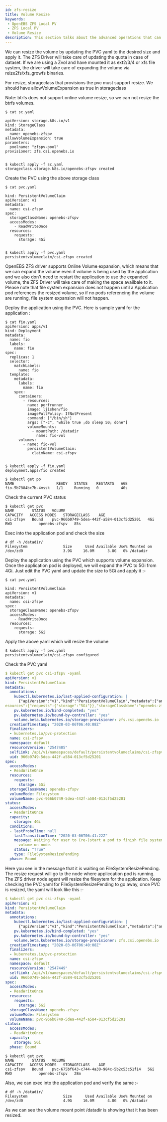 ```yaml
---
id: zfs-resize
title: Volume Resize
keywords:
 - OpenEBS ZFS Local PV
 - ZFS Local PV
 - Volume Resize
description: This section talks about the advanced operations that can be performed in the OpenEBS Local Persistent Volumes (PV) backed by the ZFS Storage. 
---
```


We can resize the volume by updating the PVC yaml to the desired size and apply it. The ZFS Driver will take care of updating the quota in case of dataset. If we are using a Zvol and have mounted it as ext2/3/4 or xfs file system, the driver will take care of expanding the volume via reize2fs/xfs_growfs binaries.

For resize, storageclass that provisions the pvc must support resize. We should have allowVolumeExpansion as true in storageclass

Note: btrfs does not support online volume resize, so we can not resize the btrfs volumes.

```
$ cat sc.yaml

apiVersion: storage.k8s.io/v1
kind: StorageClass
metadata:
  name: openebs-zfspv
allowVolumeExpansion: true
parameters:
  poolname: "zfspv-pool"
provisioner: zfs.csi.openebs.io


$ kubectl apply -f sc.yaml
storageclass.storage.k8s.io/openebs-zfspv created
```

Create the PVC using the above storage class

```
$ cat pvc.yaml

kind: PersistentVolumeClaim
apiVersion: v1
metadata:
  name: csi-zfspv
spec:
  storageClassName: openebs-zfspv
  accessModes:
    - ReadWriteOnce
  resources:
    requests:
      storage: 4Gi


$ kubectl apply -f pvc.yaml
persistentvolumeclaim/csi-zfspv created
```

OpenEBS ZFS driver supports Online Volume expansion, which means that we can expand the volume even if volume is being used by the application and we also don't need to restart the application to use the expanded volume, the ZFS Driver will take care of making the space availbale to it. Please note that file system expansion does not happen until a Application pod references the resized volume, so if no pods referencing the volume are running, file system expansion will not happen.

Deploy the application using the PVC. Here is sample yaml for the application :

```
$ cat fio.yaml
apiVersion: apps/v1
kind: Deployment
metadata:
  name: fio
  labels:
    name: fio
spec:
  replicas: 1
  selector:
    matchLabels:
      name: fio
  template:
    metadata:
      labels:
        name: fio
    spec:
      containers:
        - resources:
          name: perfrunner
          image: ljishen/fio
          imagePullPolicy: IfNotPresent
          command: ["/bin/sh"]
          args: ["-c", "while true ;do sleep 50; done"]
          volumeMounts:
            - mountPath: /datadir
              name: fio-vol
      volumes:
        - name: fio-vol
          persistentVolumeClaim:
            claimName: csi-zfspv


$ kubectl apply -f fio.yaml
deployment.apps/fio created

$ kubectl get po
NAME                   READY   STATUS    RESTARTS   AGE
fio-5b7884bc7b-4mssk   1/1     Running   0          40s

```

Check the current PVC status

```
$ kubectl get pvc
NAME        STATUS   VOLUME                                     CAPACITY   ACCESS MODES   STORAGECLASS    AGE
csi-zfspv   Bound    pvc-966b0749-5dea-442f-a584-013cf5d25201   4Gi        RWO            openebs-zfspv   85s

```
Exec into the application pod and check the size

```
# df -h /datadir/
Filesystem                Size      Used Available Use% Mounted on
/dev/zd0                  3.9G     16.0M      3.8G   0% /datadir
```

Deploy the application using the PVC which supports volume expansion. Once the application pod is deployed, we will expand the PVC to 5Gi from 4Gi. Just edit the PVC yaml and update the size to 5Gi and apply it :-

```
$ cat pvc.yaml

kind: PersistentVolumeClaim
apiVersion: v1
metadata:
  name: csi-zfspv
spec:
  storageClassName: openebs-zfspv
  accessModes:
    - ReadWriteOnce
  resources:
    requests:
      storage: 5Gi
```

Apply the above yaml which will resize the volume

```
$ kubectl apply -f pvc.yaml
persistentvolumeclaim/csi-zfspv configured

```

Check the PVC yaml

```yaml
$ kubectl get pvc csi-zfspv -oyaml
apiVersion: v1
kind: PersistentVolumeClaim
metadata:
  annotations:
    kubectl.kubernetes.io/last-applied-configuration: |
      {"apiVersion":"v1","kind":"PersistentVolumeClaim","metadata":{"annotations":{},"name":"csi-zfspv","namespace":"default"},"spec":{"accessModes":["ReadWriteOnce"],"r
esources":{"requests":{"storage":"5Gi"}},"storageClassName":"openebs-zfspv"}}
    pv.kubernetes.io/bind-completed: "yes"
    pv.kubernetes.io/bound-by-controller: "yes"
    volume.beta.kubernetes.io/storage-provisioner: zfs.csi.openebs.io
  creationTimestamp: "2020-03-06T06:40:08Z"
  finalizers:
  - kubernetes.io/pvc-protection
  name: csi-zfspv
  namespace: default
  resourceVersion: "2547405"
  selfLink: /api/v1/namespaces/default/persistentvolumeclaims/csi-zfspv
  uid: 966b0749-5dea-442f-a584-013cf5d25201
spec:
  accessModes:
  - ReadWriteOnce
  resources:
    requests:
      storage: 5Gi
  storageClassName: openebs-zfspv
  volumeMode: Filesystem
  volumeName: pvc-966b0749-5dea-442f-a584-013cf5d25201
status:
  accessModes:
  - ReadWriteOnce
  capacity:
    storage: 4Gi
  conditions:
  - lastProbeTime: null
    lastTransitionTime: "2020-03-06T06:41:22Z"
    message: Waiting for user to (re-)start a pod to finish file system resize of
      volume on node.
    status: "True"
    type: FileSystemResizePending
  phase: Bound

```

Here you see in the message that it is waiting on FileSystemResizePending. The resize request will go to the node where appliccation pod is running. The ZFS driver node agent will resize the filesytem for the application. Keep checking the PVC yaml for FileSystemResizePending to go away, once PVC is resized, the yaml will look like this :-

```yaml
$ kubectl get pvc csi-zfspv -oyaml
apiVersion: v1
kind: PersistentVolumeClaim
metadata:
  annotations:
    kubectl.kubernetes.io/last-applied-configuration: |
      {"apiVersion":"v1","kind":"PersistentVolumeClaim","metadata":{"annotations":{},"name":"csi-zfspv","namespace":"default"},"spec":{"accessModes":["ReadWriteOnce"],"resources":{"requests":{"storage":"5Gi"}},"storageClassName":"openebs-zfspv"}}
    pv.kubernetes.io/bind-completed: "yes"
    pv.kubernetes.io/bound-by-controller: "yes"
    volume.beta.kubernetes.io/storage-provisioner: zfs.csi.openebs.io
  creationTimestamp: "2020-03-06T06:40:08Z"
  finalizers:
  - kubernetes.io/pvc-protection
  name: csi-zfspv
  namespace: default
  resourceVersion: "2547449"
  selfLink: /api/v1/namespaces/default/persistentvolumeclaims/csi-zfspv
  uid: 966b0749-5dea-442f-a584-013cf5d25201
spec:
  accessModes:
  - ReadWriteOnce
  resources:
    requests:
      storage: 5Gi
  storageClassName: openebs-zfspv
  volumeMode: Filesystem
  volumeName: pvc-966b0749-5dea-442f-a584-013cf5d25201
status:
  accessModes:
  - ReadWriteOnce
  capacity:
    storage: 5Gi
  phase: Bound
```

```
$ kubectl get pvc
NAME        STATUS   VOLUME                                     CAPACITY   ACCESS MODES   STORAGECLASS    AGE
csi-zfspv   Bound    pvc-675bf643-c744-4a30-984c-5b2c53c51f14   5Gi        RWO            openebs-zfspv   28m
```

Also, we can exec into the application pod and verify the same :-

```
# df -h /datadir/
Filesystem                Size      Used Available Use% Mounted on
/dev/zd0                  4.9G     16.0M      4.8G   0% /datadir
```
As we can see the volume mount point /datadir is showing that it has been resized.